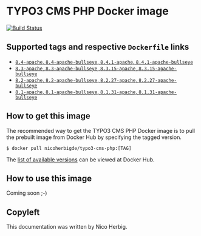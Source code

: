 # TYPO3 CMS PHP Docker image

[![Build Status](https://github.com/nicoherbigio/docker-typo3-cms-php/actions/workflows/build-docker-images.yml/badge.svg)](https://github.com/nicoherbigio/docker-typo3-cms-php/actions/workflows/build-docker-images.yml)

## Supported tags and respective `Dockerfile` links

 * [`8.4-apache`, `8.4-apache-bullseye`, `8.4.1-apache`, `8.4.1-apache-bullseye`](https://github.com/nicoherbigio/docker-typo3-cms-php/blob/main/8.4/debian/apache/default/Dockerfile)
 * [`8.3-apache`, `8.3-apache-bullseye`, `8.3.15-apache`, `8.3.15-apache-bullseye`](https://github.com/nicoherbigio/docker-typo3-cms-php/blob/main/8.3/debian/apache/default/Dockerfile)
 * [`8.2-apache`, `8.2-apache-bullseye`, `8.2.27-apache`, `8.2.27-apache-bullseye`](https://github.com/nicoherbigio/docker-typo3-cms-php/blob/main/8.2/debian/apache/default/Dockerfile)
 * [`8.1-apache`, `8.1-apache-bullseye`, `8.1.31-apache`, `8.1.31-apache-bullseye`](https://github.com/nicoherbigio/docker-typo3-cms-php/blob/main/8.1/debian/apache/default/Dockerfile)

## How to get this image

The recommended way to get the TYPO3 CMS PHP Docker image is to pull the prebuilt image from Docker Hub by specifying the tagged version.

```console
$ docker pull nicoherbigde/typo3-cms-php:[TAG]
```

The [list of available versions](https://hub.docker.com/r/nicoherbigde/typo3-cms-php/tags) can be viewed at Docker Hub.

## How to use this image

Coming soon ;-)

## Copyleft

This documentation was written by Nico Herbig.
